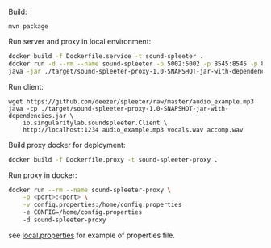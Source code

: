 Build:
```
mvn package
```

Run server and proxy in local environment:
```sh
docker build -f Dockerfile.service -t sound-spleeter .
docker run -d --rm --name sound-spleeter -p 5002:5002 -p 8545:8545 -p 8000:8000 -ti sound-spleeter
java -jar ./target/sound-spleeter-proxy-1.0-SNAPSHOT-jar-with-dependencies.jar local
```

Run client:
```
wget https://github.com/deezer/spleeter/raw/master/audio_example.mp3
java -cp ./target/sound-spleeter-proxy-1.0-SNAPSHOT-jar-with-dependencies.jar \
    io.singularitylab.soundspleeter.Client \
    http://localhost:1234 audio_example.mp3 vocals.wav accomp.wav
```

Build proxy docker for deployment:
```sh
docker build -f Dockerfile.proxy -t sound-spleeter-proxy .
```
Run proxy in docker:
```sh
docker run --rm --name sound-spleeter-proxy \
    -p <port>:<port> \
    -v config.properties:/home/config.properties
    -e CONFIG=/home/config.properties
    -d sound-spleeter-proxy
```
see [local.properties](./src/main/resources/local.properties) for example of
properties file.
